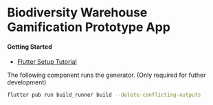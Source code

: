 # Biodiversity Warehouse Gamification Prototype App
#### Getting Started

- [Flutter Setup Tutorial](https://docs.flutter.dev/get-started/install)

The following component runs the generator. (Only required for futher development)

```sh
flutter pub run build_runner build --delete-conflicting-outputs
```